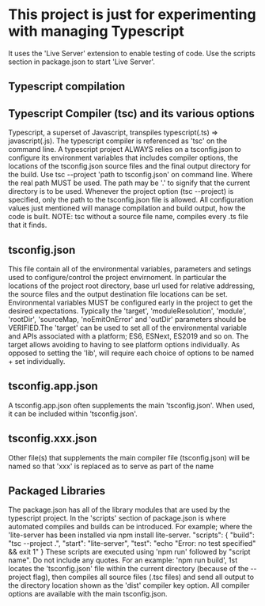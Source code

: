 # This project is just for experimenting with managing Typescript

It uses the 'Live Server' extension to enable testing of code. Use the
scripts section in package.json to start 'Live Server'.

## Typescript compilation

## Typescript Compiler (tsc) and its various options

Typescript, a superset of Javascript, transpiles
typescript(.ts) => javascript(.js). The typescript
compiler is referenced as 'tsc' on the command line.
A typescript project ALWAYS relies on a  tsconfig.json to
configure its environment variables that includes
compiler options, the locations of the tsconfig.json
source files and the final output directory for the build.
Use tsc --project 'path to tsconfig.json' on command line.
Where the real path MUST be used. The path may be '.' to
signify that the current directory is to be used. Whenever
the project option (tsc --project) is specified, only
the path to the tsconfig.json file is allowed. All
configuration values just mentioned will manage compilation
and build output, how the code is built.
NOTE: tsc without a source file name, compiles every .ts
file that it finds.

## tsconfig.json

This file contain all of the environmental variables,
parameters and setings used to configure/control the
project envirnoment. In particular the locations of
the project root directory, base url used for relative
addressing,  the source files and the output destination
file locations can be set. Environmental variables MUST
be configured early in the project to get the desired
expectations. Typically the 'target', 'moduleResolution',
'module', 'rootDir', 'sourceMap, 'noEmitOnError' and
'outDir' parameters should be VERIFIED.The 'target'
can be used to set all of the environmental variable
and APIs associated with a platform; ES6, ESNext,
ES2019 and so on. The target allows avoiding to
having to see platform options individually.
As opposed to setting the 'lib', will require each
choice of options to be named + set individually.

## tsconfig.app.json

A tsconfig.app.json often supplements the main 'tsconfig.json'.
When used,  it can be included within 'tsconfig.json'.

## tsconfig.xxx.json

Other file(s) that supplements the main compiler file (tsconfig.json)
will be named so that 'xxx' is replaced as to serve as part of the name

## Packaged Libraries

The package.json has all of the library modules that are
used by the typescript project. In the 'scripts' section
of package.json is where automated compiles and builds
can be introduced. For example; where the 'lite-server
has been installed via npm install lite-server.
"scripts": {
        "build": "tsc --project .",
        "start": "lite-server",
        "test": "echo \"Error: no test specified\" && exit 1"
    }
    These scripts are executed using 'npm run' followed by "script name".
    Do not include any  quotes. For an example:
    'npm run build', 1st locates the 'tsconfig.json' file
    within the current directory (because of the --project flag),
    then compiles all source files (.tsc files) and send all output
    to the  directory location shown as the 'dist' compiler key option.
    All compiler options are available with the main tsconfig.json.  
